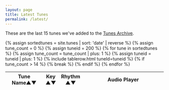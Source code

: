 ```yaml
---
layout: page
title: Latest Tunes
permalink: /latest/
---
```

<div id="audioPlayer"></div>

These are the last 15 tunes we've added to the <a href="/tunes_archive/">Tunes Archive</a>.

<div id="textAreas"></div>

<div style="overflow-x:auto;">
<table style="width:100%" id="recenttunes" class="tablesorter">
<thead>
    <tr>
    <th style="width:25%;">Tune Name&#x25B2;&#x25BC;</th>
    <th style="width:6%;">Key<br />&#x25B2;&#x25BC;</th>
    <th style="width:9%;">Rhythm<br />&#x25B2;&#x25BC;</th>
    <th style="width:60%;">Audio Player</th>
    </tr>
</thead>
<tbody>
  {% assign sortedtunes = site.tunes | sort: 'date' | reverse %}
  {% assign tune_count = 0 %}
  {% assign tuneid = 200 %}
    {% for tune in sortedtunes %}
    {% assign tune_count = tune_count | plus: 1 %}
        {% assign tuneid = tuneid | plus: 1 %}
{% include tablerow.html tuneId=tuneid %}
        {% if tune_count > 14 %}
        {% break %}
        {% endif %}
{% endfor %}
</tbody>
</table>
</div>

<script>
$(document).ready(function() {
    audioPlayer.innerHTML = createAudioPlayer();

    /* turn off sorting on last column */
    $("#recenttunes").tablesorter({headers: { 3:{sorter: false}}});
});
</script>

